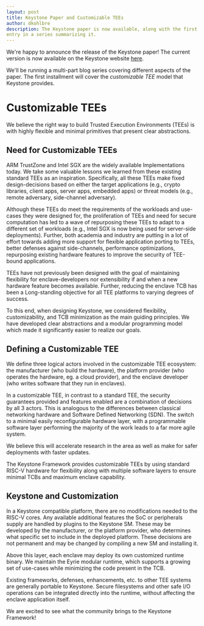 ```yaml
---
layout: post
title: Keystone Paper and Customizable TEEs
author: dkohlbre
description: The Keystone paper is now available, along with the first
entry in a series summarizing it.
---
```


We're happy to announce the release of the Keystone paper! The
current version is now available on the Keystone website
[here](https://keystone-enclave.org/files/keystone_paper_v1.pdf).

We'll be running a multi-part blog series covering different aspects
of the paper. The first installment will cover the _customizable TEE_
model that Keystone provides.

# Customizable TEEs

We believe the right way to build Trusted Execution Environments
(TEEs) is with highly flexible and minimal primitives that present
clear abstractions. 

## Need for Customizable TEEs

ARM TrustZone and Intel SGX are the widely available
Implementations today. We take some valuable lessons we learned from
these existing standard TEEs as an inspiration. Specifically, all these TEEs
make fixed design-decisions based on either the target applications (e.g.,
crypto libraries, client apps, server apps, embedded apps) or threat models
(e.g., remote adversary, side-channel adversary). 

Although these TEEs do meet
the requirements of the workloads and use-cases they were designed for,
the proliferation of TEEs and need for secure computation has led  to a wave
of repurposing these TEEs to adapt to a different set of workloads (e.g.,
Intel SGX is now being used for server-side deployments). Further,  both
academia and industry are putting in a lot of effort towards adding  more
support for flexible application porting to TEEs, better defenses against
side-channels,  performance optimizations, repurposing existing hardware
features to improve the security of  TEE-bound applications. 

TEEs have not previously been designed with the goal of maintaining flexibility
for enclave-developers nor extensibility if and when a new hardware
feature becomes available.  Further, reducing the enclave TCB has been a
Long-standing objective for all TEE platforms to varying degrees of success.  

To this end, when designing
Keystone,  we considered  flexibility, customizability, and TCB minimization as
the main guiding principles. We have developed clear abstractions and a
modular programming model which made it significantly  easier to realize our
goals. 


## Defining a Customizable TEE

We define three logical actors involved in the customizable TEE
ecosystem: the manufacturer (who build the hardware), the platform
provider (who operates the hardware, eg. a cloud provider), and the
enclave developer (who writes software that they run in enclaves).

In a customizable TEE, in contrast to a standard TEE, the security
guarantees provided and features enabled are a combination of
decisions by all 3 actors. This is analogous to the differences
between classical networking hardware and Software Defined Networking
(SDN). The switch to a minimal easily reconfigurable hardware layer, with a programmable software layer performing the majority of the work leads to a far more agile system.

We believe this will accelerate research in the area as well as make
for safer deployments with faster updates.

The Keystone Framework provides customizable TEEs by using standard
RISC-V hardware for flexibility along with multiple software layers to
ensure minimal TCBs and maximum enclave capability.


## Keystone and Customization

In a Keystone compatible platform, there are no modifications needed
to the RISC-V cores. Any available additional features the SoC or
peripherals supply are handled by plugins to the Keystone SM. These
may be developed by the manufacturer, or the platform provider, who
determines what specific set to include in the deployed
platform. These decisions are not permanent and may be changed by
compiling a new SM and installing it.

Above this layer, each enclave may deploy its own customized runtime
binary. We maintain the Eyrie modular runtime, which supports a growing
set of use-cases while minimizing the code present in the TCB.

Existing frameworks, defenses, enhancements, etc. to other TEE systems
are generally portable to Keystone. Secure filesystems and other safe
I/O operations can be integrated directly into the runtime, without
affecting the enclave application itself. 

We are excited to see what the community brings to the Keystone Framework!

